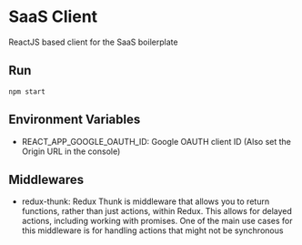 # SaaS Client

ReactJS based client for the SaaS boilerplate

## Run

`npm start`

## Environment Variables

- REACT_APP_GOOGLE_OAUTH_ID: Google OAUTH client ID (Also set the Origin URL in the console)

## Middlewares

- redux-thunk: Redux Thunk is middleware that allows you to return functions, rather than just actions, within Redux. This allows for delayed actions, including working with promises. One of the main use cases for this middleware is for handling actions that might not be synchronous
